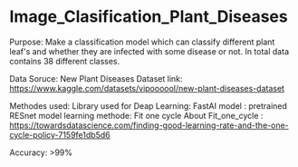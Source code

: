 # Image_Clasification_Plant_Diseases
Purpose: 
Make a classification model which can classify different plant leaf's and whether they are infected with some disease or not. 
In total data contains 38 different classes. 

Data Soruce: New Plant Diseases Dataset
link: https://www.kaggle.com/datasets/vipoooool/new-plant-diseases-dataset

Methodes used:
Library used for Deap Learning: FastAI
model : pretrained RESnet model
learning methode: Fit one cycle
About Fit_one_cycle : https://towardsdatascience.com/finding-good-learning-rate-and-the-one-cycle-policy-7159fe1db5d6

Accuracy: >99%

